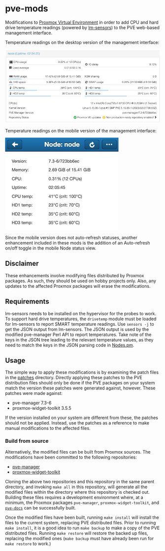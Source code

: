 # pve-mods

Modifications to [Proxmox Virtual Environment](https://www.proxmox.com/en/proxmox-ve) in
order to add CPU and hard drive temperature readings (powered by
[lm-sensors](https://github.com/lm-sensors/lm-sensors)) to the PVE web-based management
interface.

Temperature readings on the desktop version of the management interface:

![PVE GUI desktop screenshot](https://github.com/alexleigh/pve-mods/blob/docs/desktop.png?raw=true)

Temperature readings on the mobile version of the management interface:

![PVE GUI mobile screenshot](https://github.com/alexleigh/pve-mods/blob/docs/mobile.png?raw=true)

Since the mobile version does not auto-refresh statuses, another enhancement included in these
mods is the addition of an Auto-refresh on/off toggle in the mobile Node status view.

## Disclaimer

These enhancements involve modifying files distributed by Proxmox packages. As such, they
should be used on hobby projects only. Also, any updates to the affected Proxmox packages
will erase the modifications.

## Requirements

lm-sensors needs to be installed on the hypervisor for the probes to work. To support hard
drive temperatures, the `drivetemp` module must be loaded for lm-sensors to report SMART
temperature readings. Use `sensors -j` to get the JSON output from lm-sensors. The JSON
output is used by the modified pve-manager Perl API to report temperatures. Take note of
the keys in the JSON tree leading to the relevant temperature values, as they need to match
the keys in the JSON parsing code in [Nodes.pm](https://github.com/alexleigh/pve-manager/blob/v7.3-6/PVE/API2/Nodes.pm#L424).

## Usage

The simple way to apply these modifications is by examining the patch files in the
[patches](patches) directory. Directly applying these patches to the PVE distribution
files should only be done if the PVE packages on your system match the version these patches
were generated against, however. These patches were made against:

* pve-manager 7.3-6
* proxmox-widget-toolkit 3.5.5

If the version installed on your system are different from these, the patches should not be
applied. Instead, use the patches as a reference to make manual modifications to the affected
files.

### Build from source

Alternatively, the modified files can be built from Proxmox sources. The modifications have
been committed to the following repositories:

* [pve-manager](https://github.com/alexleigh/pve-manager/tree/v7.3-6)
* [proxmox-widget-toolkit](https://github.com/alexleigh/proxmox-widget-toolkit/tree/v3.5.5)

Cloning the above two repositories and this repository in the same parent directory, and invoking
`make all` in this repository, will generate all the modified files within the directory where
this repository is checked out. Building these files requires a development environment where,
at a minimum, the Proxmox packages `pve-manager`, `proxmox-widget-toolkit`, and
[`pve-docs`](https://github.com/proxmox/pve-docs) can be successfully built.

Once the modified files have been built, running `make install` will install the files to the
current system, replacing PVE distributed files. Prior to running `make install`, it is a good
idea to run `make backup` to make a copy of the PVE distributed files. Running `make restore`
will restore the backed up files, replacing the modified ones (`make backup` must have already
been run for `make restore` to work.)
